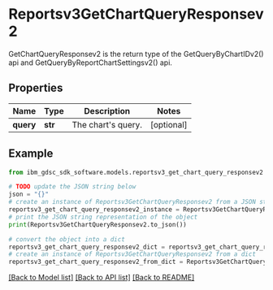 # Reportsv3GetChartQueryResponsev2

GetChartQueryResponsev2 is the return type of the GetQueryByChartIDv2() api and GetQueryByReportChartSettingsv2() api.

## Properties

Name | Type | Description | Notes
------------ | ------------- | ------------- | -------------
**query** | **str** | The chart&#39;s query. | [optional] 

## Example

```python
from ibm_gdsc_sdk_software.models.reportsv3_get_chart_query_responsev2 import Reportsv3GetChartQueryResponsev2

# TODO update the JSON string below
json = "{}"
# create an instance of Reportsv3GetChartQueryResponsev2 from a JSON string
reportsv3_get_chart_query_responsev2_instance = Reportsv3GetChartQueryResponsev2.from_json(json)
# print the JSON string representation of the object
print(Reportsv3GetChartQueryResponsev2.to_json())

# convert the object into a dict
reportsv3_get_chart_query_responsev2_dict = reportsv3_get_chart_query_responsev2_instance.to_dict()
# create an instance of Reportsv3GetChartQueryResponsev2 from a dict
reportsv3_get_chart_query_responsev2_from_dict = Reportsv3GetChartQueryResponsev2.from_dict(reportsv3_get_chart_query_responsev2_dict)
```
[[Back to Model list]](../README.md#documentation-for-models) [[Back to API list]](../README.md#documentation-for-api-endpoints) [[Back to README]](../README.md)


